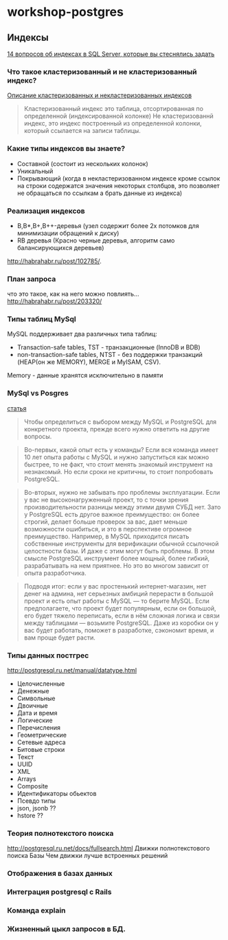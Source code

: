 # workshop-postgres

## Индексы

[14 вопросов об индексах в SQL Server, которые вы стеснялись задать](http://habrahabr.ru/post/247373/)

### Что такое кластеризованный и не кластеризованный индекс?
[Описание кластеризованных и некластеризованных индексов](https://msdn.microsoft.com/ru-ru/library/ms190457.aspx)
> Кластеризованный индекс это таблица, отсортированная по определенной (индексированной колонке)
Не кластеризованнй индекс, это индекс построенный из определенной колонки, который ссылается на записи таблицы.

### Какие типы индексов вы знаете?
* Составной (состоит из нескольких колонок)
* Уникальный
* Покрывающий (когда в некластеризованном индексе кроме ссылок на строки содержатся значения некоторых столбцов, это позволяет не обращаться по ссылкам а брать данные из индекса)

### Реализация индексов
* B,B*,B+,B++-деревья (узел содержит более 2х потомков для минимизации обращений к диску)
* RB деревья (Красно черные деревья, алгоритм само балансирующихся деревьев)

http://habrahabr.ru/post/102785/.

### План запроса
что это такое, как на него можно повлиять...
http://habrahabr.ru/post/203320/

### Типы таблиц MySql
MySQL поддерживает два различных типа таблиц: 
* Transaction-safe tables, TST - транзакционные (InnoDB и BDB)
* non-transaction-safe tables, NTST - без поддержки транзакций (HEAP(он же MEMORY), MERGE и MyISAM, CSV).

Memory - данные хранятся исключительно в памяти
### MySql vs Posgres
[статья](http://habrahabr.ru/company/mailru/blog/248845/)
> Чтобы определиться с выбором между MySQL и PostgreSQL для конкретного проекта, прежде всего нужно ответить на другие вопросы.

> Во-первых, какой опыт есть у команды? Если вся команда имеет 10 лет опыта работы с MySQL и нужно запуститься как можно быстрее, то не факт, что стоит менять знакомый инструмент на незнакомый. Но если сроки не критичны, то стоит попробовать PostgreSQL.

> Во-вторых, нужно не забывать про проблемы эксплуатации. Если у вас не высоконагруженный проект, то с точки зрения производительности разницы между этими двумя СУБД нет. Зато у PostgreSQL есть другое важное преимущество: он более строгий, делает больше проверок за вас, дает меньше возможности ошибиться, и это в перспективе огромное преимущество. Например, в MySQL приходится писать собственные инструменты для верификации обычной ссылочной целостности базы. И даже с этим могут быть проблемы. В этом смысле PostgreSQL инструмент более мощный, более гибкий, разрабатывать на нем приятнее. Но это во многом зависит от опыта разработчика.

> Подводя итог: если у вас простенький интернет-магазин, нет денег на админа, нет серьезных амбиций перерасти в большой проект и есть опыт работы с MySQL — то берите MySQL. Если предполагаете, что проект будет популярным, если он большой, его будет тяжело переписать, если в нём сложная логика и связи между таблицами — возьмите PostgreSQL. Даже из коробки он у вас будет работать, поможет в разработке, сэкономит время, и вам проще будет расти.

### Типы данных постгрес
http://postgresql.ru.net/manual/datatype.html
* Целочисленные
* Денежные
* Символьные
* Двоичные
* Дата и время
* Логические
* Перечисления
* Геометрические
* Сетевые адреса
* Битовые строки
* Текст
* UUID
* XML
* Arrays
* Composite
* Идентификаторы обьектов
* Псевдо типы
* json, jsonb ??
* hstore ??

### Теория полнотекстого поиска
http://postgresql.ru.net/docs/fullsearch.html
Движки полнотекстового поиска
Базы
Чем движки лучше встроенных решений

### Отображения в базах данных

### Интеграция postgresql с Rails

### Команда explain

### Жизненный цыкл запросов в БД.
